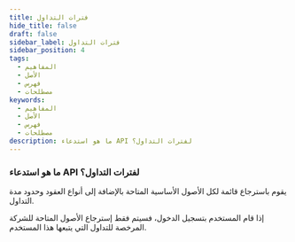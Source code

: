 ```yaml
---
title: فترات التداول
hide_title: false
draft: false
sidebar_label: فترات التداول
sidebar_position: 4
tags:
  - المفاهيم
  - الأصل
  - فهرس
  - مصطلحات
keywords:
  - المفاهيم
  - الأصل
  - فهرس
  - مصطلحات
description: ما هو استدعاء API لفترات التداول؟
---
```


### ما هو استدعاء API لفترات التداول؟

يقوم باسترجاع قائمة لكل الأصول الأساسية المتاحة بالإضافة إلى أنواع العقود وحدود مدة التداول.

إذا قام المستخدم بتسجيل الدخول، فسيتم فقط إسترجاع الأصول المتاحة للشركة المرخصة للتداول التي يتبعها هذا المستخدم.
